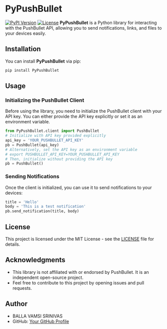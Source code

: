 # PyPushBullet
[![PyPI Version](https://img.shields.io/pypi/v/PyPushBullet.svg)](https://pypi.org/project/PyPushBullet/)
[![License](https://img.shields.io/pypi/l/PyPushBullet.svg)](https://github.com/ballavamsi/PyPushBullet/blob/main/LICENSE)
**PyPushBullet** is a Python library for interacting with the PushBullet API, allowing you to send notifications, links, and files to your devices easily.
## Installation
You can install **PyPushBullet** via pip:
```bash
pip install PyPushBullet
```
## Usage
### Initializing the PushBullet Client
Before using the library, you need to initialize the PushBullet client with your API key. You can either provide the API key explicitly or set it as an environment variable.
```python
from PyPushBullet.client import PushBullet
# Initialize with API key provided explicitly
api_key = 'YOUR_PUSHBULLET_API_KEY'
pb = PushBullet(api_key)
# Alternatively, set the API key as an environment variable
# export PUSHBULLET_API_KEY=YOUR_PUSHBULLET_API_KEY
# Then, initialize without providing the API key
pb = PushBullet()
```
### Sending Notifications
Once the client is initialized, you can use it to send notifications to your devices:
```python
title = 'Hello'
body = 'This is a test notification'
pb.send_notification(title, body)
```
## License
This project is licensed under the MIT License - see the [LICENSE](LICENSE) file for details.
## Acknowledgments
- This library is not affiliated with or endorsed by PushBullet. It is an independent open-source project.
- Feel free to contribute to this project by opening issues and pull requests.
## Author
- BALLA VAMSI SRINIVAS
- GitHub: [Your GitHub Profile](https://github.com/ballavamsi)
